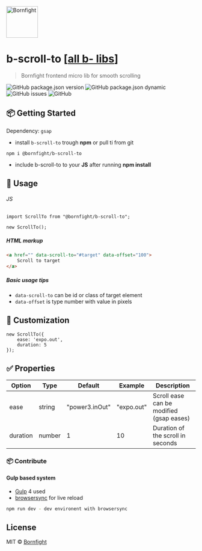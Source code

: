 <a href="http://www.bornfight.com">
<img width="84px" src="https://www.bornfight.com/wp-content/themes/bf/static/ui/BF-sign-dark.svg?" title="Bornfight" alt="Bornfight">
</a>

# b-scroll-to [[all b- libs](https://github.com/bornfight-studio/b-lib-archive/)]
> Bornfight frontend micro lib for smooth scrolling

![GitHub package.json version](https://img.shields.io/github/package-json/v/bornfight-studio/b-scroll-to?style=flat-square)
![GitHub package.json dynamic](https://img.shields.io/github/package-json/keywords/bornfight-studio/b-scroll-to?style=flat-square)
![GitHub issues](https://img.shields.io/github/issues/bornfight-studio/b-scroll-to?style=flat-square)
![GitHub](https://img.shields.io/github/license/bornfight-studio/b-scroll-to?style=flat-square)


## 📦 Getting Started

Dependency: `gsap`

- install `b-scroll-to` trough __npm__ or pull ti from git

```
npm i @bornfight/b-scroll-to
```

- include b-scroll-to to your __JS__ after running __npm install__

## 🔨️ Usage 
###### JS
``` JS
import ScrollTo from "@bornfight/b-scroll-to";

new ScrollTo();
```

##### HTML markup

```HTML
<a href="" data-scroll-to="#target" data-offset="100">
    Scroll to target
</a>
```

##### Basic usage tips
- `data-scroll-to` can be id or class of target element
- `data-offset` is type number with value in pixels
     
## 💎 Customization

```JS
new ScrollTo({
    ease: 'expo.out',
    duration: 5
});
```

## ✅ Properties

Option | Type | Default | Example | Description
------ | ---- | ------- | ------- | -----------
ease | string | "power3.inOut" | "expo.out" | Scroll ease can be modified (gsap eases) 
duration | number | 1 | 10 | Duration of the scroll in seconds 
   
### 📦 Contribute

#### Gulp based system 
 - [Gulp](https://gulpjs.com/) 4 used
 - [browsersync](https://browsersync.io/) for live reload
 
```bash
npm run dev - dev environent with browsersync
```

## License

MIT © [Bornfight](https://www.bornfight.com)
